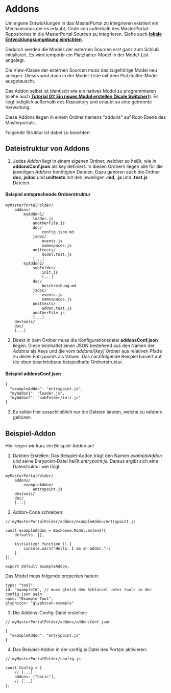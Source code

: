 # Addons #

Um eigene Entwicklungen in das MasterPortal zu integrieren existiert ein Mechanismus der es erlaubt, Code von außerhalb des MasterPortal-Repositories in die MasterPortal Sourcen zu integrieren. Siehe auch **[lokale Entwicklungsumgebung einrichten](setup-dev.md)**.

Dadurch werden die Models der externen Sourcen erst ganz zum Schluß initialisiert. Es wird temporär ein Platzhalter-Model in der Model-List angelegt.

Die View-Klasse der externen Sourcen muss das zugehörige Model neu anlegen. Dieses wird dann in der Model-Liste mit dem Platzhalter-Model ausgetauscht.

Das Addon selbst ist identisch wie ein natives Modul zu programmieren (siehe auch **[Tutorial 01: Ein neues Modul erstellen (Scale Switcher)](02_tutorial_new_module_scale_switcher.md)**). Es liegt lediglich außerhalb des Repository und erlaubt so eine getrennte Verwaltung.

Diese Addons liegen in einem Ordner namens "addons" auf Root-Ebene des Masterportals.

Folgende Struktur ist dabei zu beachten:

## Dateistruktur von Addons ##

1. Jedes *Addon* liegt in einem eigenen Ordner, welcher so heißt, wie in **addonsConf.json** als key definiert. In diesen Ordnern liegen alle für die jeweiligen *Addons* benötigten Dateien. Dazu gehören auch die Ordner **doc**, **jsdoc** und **unittests** mit den jeweiligen **.md**, **.js** und **.test.js** Dateien.

#### Beispiel entsprechende Ordnerstruktur ####
```
myMasterPortalFolder/
    addons/
        myAddon1/
            loader.js
            anotherFile.js
            doc/
                config.json.md
            jsdoc/
                events.js
                namespaces.js
            unittests/
                model.test.js
            [...]
        myAddon2/
            subFolder/
                init.js
                [...]
            doc/
                beschreibung.md
            jsdoc/
                events.js
                namespaces.js
            unittests/
                addon.test.js
            anotherFile.js
            [...]
    devtools/
    doc/
    [...]
```

2. Direkt in dem Ordner muss die Konfigurationsdatei **addonsConf.json** liegen. Diese beinhaltet einen JSON bestehend aus den Namen der *Addons* als Keys und die vom *addons/[key]* Ordner aus relativen Pfade zu deren *Entrypoints* als Values. Das nachfolgende Beispiel basiert auf die oben beschriebene beispielhafte Ordnerstruktur.

#### Beispiel **addonsConf.json** ####
```
{
  "exampleAddon": "entrypoint.js",
  "myAddon1": "loader.js",
  "myAddon2": "subFolder/init.js"
}
```

3. Es sollen hier ausschließlich nur die Dateien landen, welche zu *addons* gehören.

## Beispiel-Addon ##

Hier legen wir kurz ein Beispiel-Addon an!

1. Dateien Erstellen: Das Beispiel-Addon trägt den Namen *exampleAddon* und seine Enrypoint-Datei heißt *entrypoint.js*. Daraus ergibt sich eine Dateistruktur wie folgt:

```
myMasterPortalFolder/
    addons/
        exampleAddon/
            entrypoint.js
    devtools/
    doc/
    [...]
```

2. Addon-Code schreiben:

```
// myMasterPortalFolder/addons/exampleAddon/entrypoint.js

const exampleAddon = Backbone.Model.extend({
    defaults: {},

    initialize: function () {
        console.warn("Hello. I am an addon.");
    }
});

export default exampleAddon;
```
Das Model muss folgende properties haben:
```
type: "tool",
id: "exampleId", // muss gleich dem Schlüssel unter tools in der config.json sein
name: "Example Tool", 
glyphicon: "glyphicon-example"
```

3. Die Addons-Config-Datei erstellen:

```
// myMasterPortalFolder/addons/addonsConf.json

{
  "exampleAddon": "entrypoint.js"
}
```

4. Das Beispiel-Addon in der config.js Datei des Portals aktivieren:
```
// myMasterPortalFolder/config.js

const Config = {
    // [...]
    addons: ["boris"],
    // [...]
};
```



